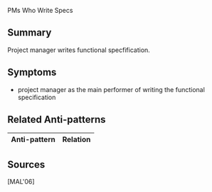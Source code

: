 PMs Who Write Specs

## Summary
Project manager writes functional specfification.

## Symptoms
 - project manager as the main performer of writing the functional specification

## Related Anti-patterns
| Anti-pattern  | Relation |
|--|--|

## Sources
[MAL'06]
